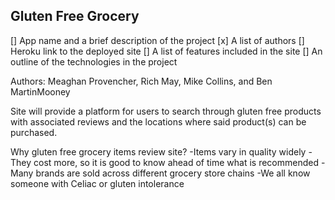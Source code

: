 ## Gluten Free Grocery

[] App name and a brief description of the project
[x] A list of authors
[] Heroku link to the deployed site
[] A list of features included in the site
[] An outline of the technologies in the project

Authors: Meaghan Provencher, Rich May, Mike Collins, and Ben MartinMooney

Site will provide a platform for users to search through gluten free products with associated reviews and the locations where said product(s) can be purchased.

Why gluten free grocery items review site?
-Items vary in quality widely
-They cost more, so it is good to know ahead of time what is recommended
-Many brands are sold across different grocery store chains
-We all know someone with Celiac or gluten intolerance
